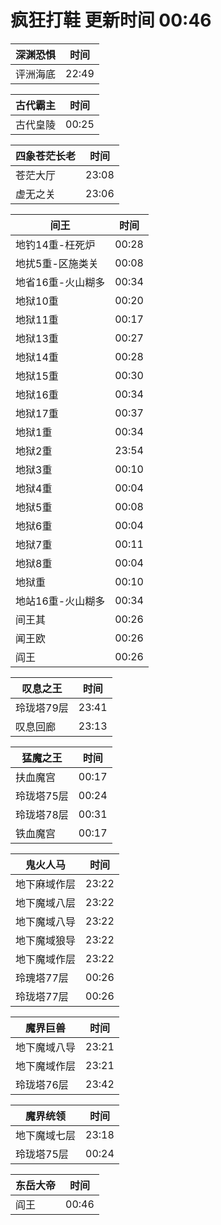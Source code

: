# 疯狂打鞋 更新时间 00:46

| 深渊恐惧   | 时间    |
|--------|-------|
| 评洲海底 | 22:49 |

| 古代霸主   | 时间    |
|--------|-------|
| 古代皇陵 | 00:25 |

| 四象苍茫长老   | 时间    |
|--------|-------|
| 苍茫大厅 | 23:08 |
| 虚无之关 | 23:06 |

| 间王   | 时间    |
|--------|-------|
| 地钓14重-枉死炉 | 00:28 |
| 地扰5重-区施类关 | 00:08 |
| 地省16重-火山糊多 | 00:34 |
| 地狱10重 | 00:20 |
| 地狱11重 | 00:17 |
| 地狱13重 | 00:27 |
| 地狱14重 | 00:28 |
| 地狱15重 | 00:30 |
| 地狱16重 | 00:34 |
| 地狱17重 | 00:37 |
| 地狱1重 | 00:34 |
| 地狱2重 | 23:54 |
| 地狱3重 | 00:10 |
| 地狱4重 | 00:04 |
| 地狱5重 | 00:08 |
| 地狱6重 | 00:04 |
| 地狱7重 | 00:11 |
| 地狱8重 | 00:04 |
| 地狱重 | 00:10 |
| 地站16重-火山糊多 | 00:34 |
| 间王其 | 00:26 |
| 闻王欧 | 00:26 |
| 阎王 | 00:26 |

| 叹息之王   | 时间    |
|--------|-------|
| 玲珑塔79层 | 23:41 |
| 叹息回廊 | 23:13 |

| 猛魔之王   | 时间    |
|--------|-------|
| 扶血魔宫 | 00:17 |
| 玲珑塔75层 | 00:24 |
| 玲珑塔78层 | 00:31 |
| 铁血魔宫 | 00:17 |

| 鬼火人马   | 时间    |
|--------|-------|
| 地下麻域作层 | 23:22 |
| 地下魔域八层 | 23:22 |
| 地下魔域八导 | 23:22 |
| 地下魔域狼导 | 23:22 |
| 地下魔域作层 | 23:22 |
| 玲瑰塔77层 | 00:26 |
| 玲珑塔77层 | 00:26 |

| 魔界巨兽   | 时间    |
|--------|-------|
| 地下魔域八导 | 23:21 |
| 地下魔域作层 | 23:21 |
| 玲珑塔76层 | 23:42 |

| 魔界统领   | 时间    |
|--------|-------|
| 地下魔域七层 | 23:18 |
| 玲珑塔75层 | 00:24 |

| 东岳大帝   | 时间    |
|--------|-------|
| 阎王 | 00:46 |